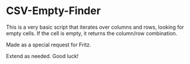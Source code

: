 # CSV-Empty-Finder

This is a very basic script that iterates over columns and rows, looking for empty cells. If the cell is empty, it returns the column/row combination. 

Made as a special request for Fritz.

Extend as needed. Good luck!
